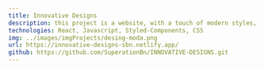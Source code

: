 ```yaml
---
title: Innovative Designs
description: this project is a website, with a touch of modern styles, inspired by fashion.
technologies: React, Javascript, Styled-Components, CSS
img: ../images/imgProjects/desing-moda.png
url: https://innovative-designs-sbn.netlify.app/
github: https://github.com/SuperationBn/INNOVATIVE-DESIGNS.git
---
```

